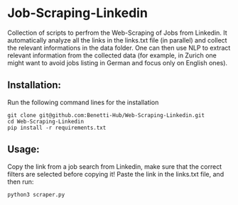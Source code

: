 # Job-Scraping-Linkedin

Collection of scripts to perfrom the Web-Scraping of Jobs from Linkedin. It automatically analyze all the links in the links.txt file (in parallel) and collect the relevant informations in the data folder. One can then use NLP to extract relevant information from the collected data (for example, in Zurich one might want to avoid jobs listing in German and focus only on English ones).

## Installation:

Run the following command lines for the installation
```
git clone git@github.com:Benetti-Hub/Web-Scraping-Linkedin.git
cd Web-Scraping-Linkedin
pip install -r requirements.txt
```
## Usage:

Copy the link from a job search from Linkedin, make sure that the correct filters are selected before copying it!
Paste the link in the links.txt file, and then run:

```
python3 scraper.py
```






